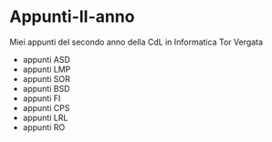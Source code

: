 # Appunti-II-anno
Miei appunti del secondo anno della CdL in Informatica Tor Vergata
* appunti ASD
* appunti LMP
* appunti SOR
* appunti BSD
* appunti FI
* appunti CPS
* appunti LRL
* appunti RO


